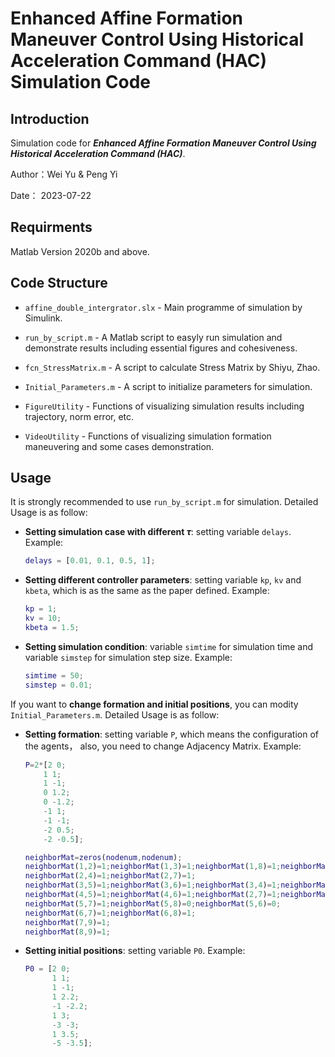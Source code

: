 #  Enhanced Affine Formation Maneuver Control Using Historical Acceleration Command (HAC) Simulation Code

## Introduction

Simulation code for ***Enhanced Affine Formation Maneuver Control Using Historical Acceleration Command (HAC)***.

Author：Wei Yu & Peng Yi

Date：     2023-07-22

## Requirments
Matlab Version 2020b and above.

## Code Structure


- `affine_double_intergrator.slx` - Main programme of simulation by Simulink.

- `run_by_script.m` - A Matlab script to easyly run simulation and demonstrate results including essential figures and cohesiveness.

- `fcn_StressMatrix.m` - A script to calculate Stress Matrix by Shiyu, Zhao.

- `Initial_Parameters.m` - A script to initialize parameters for simulation.

- `FigureUtility` - Functions of visualizing simulation results including trajectory, norm error, etc.

- `VideoUtility` - Functions of visualizing simulation formation maneuvering and some cases demonstration.

## Usage
It is strongly recommended to use `run_by_script.m` for simulation. Detailed Usage is as follow:

- **Setting simulation case with different $\tau$**: setting variable `delays`. Example:
  
    ```matlab
    delays = [0.01, 0.1, 0.5, 1];
    ```
    
- **Setting different controller parameters**: setting variable `kp`, `kv` and `kbeta`, which is as the same as the paper defined. Example:
  
    ```matlab
    kp = 1;
    kv = 10;
    kbeta = 1.5;
    ```
    
- **Setting simulation condition**: variable `simtime` for simulation time and variable `simstep` for simulation step size. Example:
  
    ```matlab
    simtime = 50;
    simstep = 0.01;
    ```

If you want to **change formation and initial positions**, you can modity `Initial_Parameters.m`. Detailed Usage is as follow:

- **Setting formation**: setting variable `P`, which means the configuration of the agents， also, you need to change Adjacency Matrix. Example:

  ```matlab
  P=2*[2 0;
      1 1;
      1 -1;
      0 1.2;
      0 -1.2;
      -1 1;
      -1 -1;
      -2 0.5;
      -2 -0.5];
  
  neighborMat=zeros(nodenum,nodenum);
  neighborMat(1,2)=1;neighborMat(1,3)=1;neighborMat(1,8)=1;neighborMat(1,9)=1;
  neighborMat(2,4)=1;neighborMat(2,7)=1;
  neighborMat(3,5)=1;neighborMat(3,6)=1;neighborMat(3,4)=1;neighborMat(2,5)=1;
  neighborMat(4,5)=1;neighborMat(4,6)=1;neighborMat(2,7)=1;neighborMat(4,7)=0;
  neighborMat(5,7)=1;neighborMat(5,8)=0;neighborMat(5,6)=0;
  neighborMat(6,7)=1;neighborMat(6,8)=1;
  neighborMat(7,9)=1;
  neighborMat(8,9)=1;
  ```

- **Setting initial positions**: setting variable `P0`. Example:

  ```matlab
  P0 = [2 0;
        1 1;
        1 -1;
        1 2.2;
        -1 -2.2;
        1 3;
        -3 -3;
        1 3.5;
        -5 -3.5];
  ```

  

